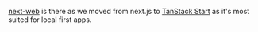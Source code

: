 [next-web](next-web) is there as we moved from next.js to [TanStack Start](https://tanstack.com/start/latest) as it's most suited for local first apps.

